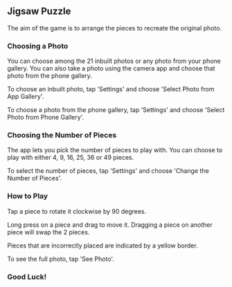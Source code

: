 Jigsaw Puzzle
-------------

The aim of the game is to arrange the pieces to recreate the original photo.

### Choosing a Photo

You can choose among the 21 inbuilt photos or any photo from your phone gallery.
You can also take a photo using the camera app and choose that photo from the
phone gallery.

To choose an inbuilt photo, tap 'Settings' and choose 'Select Photo from App
Gallery'.

To choose a photo from the phone gallery, tap 'Settings' and choose 'Select
Photo from Phone Gallery'.

### Choosing the Number of Pieces

The app lets you pick the number of pieces to play with. You can choose to play
with either 4, 9, 16, 25, 36 or 49 pieces.

To select the number of pieces, tap 'Settings' and choose 'Change the Number of
Pieces'.

### How to Play

Tap a piece to rotate it clockwise by 90 degrees.

Long press on a piece and drag to move it. Dragging a piece on another piece
will swap the 2 pieces.

Pieces that are incorrectly placed are indicated by a yellow border.

To see the full photo, tap 'See Photo'.



### Good Luck!
